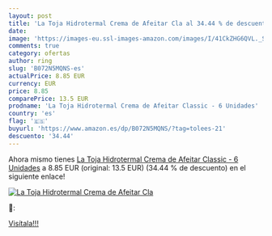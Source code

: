 ```yaml
---
layout: post
title: 'La Toja Hidrotermal Crema de Afeitar Cla al 34.44 % de descuento'
date: 
image: 'https://images-eu.ssl-images-amazon.com/images/I/41CkZHG6QVL._SL200_.jpg'
comments: true
category: ofertas
author: ring
slug: 'B072N5MQNS-es'
actualPrice: 8.85 EUR
currency: EUR
price: 8.85
comparePrice: 13.5 EUR
prodname: 'La Toja Hidrotermal Crema de Afeitar Classic - 6 Unidades'
country: 'es'
flag: '🇪🇸'
buyurl: 'https://www.amazon.es/dp/B072N5MQNS/?tag=tolees-21'
descuento: '34.44'
---
```


Ahora mismo tienes [La Toja Hidrotermal Crema de Afeitar Classic - 6 Unidades](https://www.amazon.es/dp/B072N5MQNS/?tag=tolees-21) a 8.85 EUR (original: 13.5 EUR) (34.44 %  de descuento) en el siguiente enlace!

[![La Toja Hidrotermal Crema de Afeitar Cla](https://images-eu.ssl-images-amazon.com/images/I/41CkZHG6QVL._SL200_.jpg)](https://www.amazon.es/dp/B072N5MQNS/?tag=tolees-21)

🔎:


[Visítala!!!](https://www.amazon.es/dp/B072N5MQNS/?tag=tolees-21)
